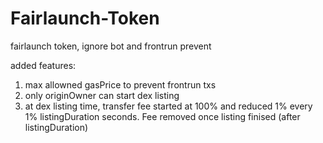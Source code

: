 # Fairlaunch-Token
fairlaunch token, ignore bot and frontrun prevent

added features:
1. max allowned gasPrice to prevent frontrun txs
2. only originOwner can start dex listing
3. at dex listing time, transfer fee started at 100% and reduced 1% every 1% listingDuration seconds. Fee removed once listing finised (after listingDuration)
